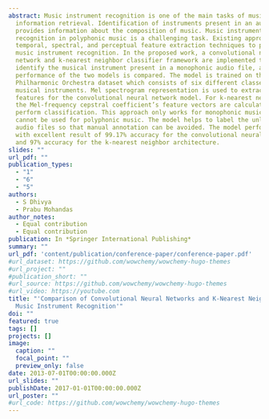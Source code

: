 ```yaml
---
abstract: Music instrument recognition is one of the main tasks of music
  information retrieval. Identification of instruments present in an audio track
  provides information about the composition of music. Music instrument
  recognition in polyphonic music is a challenging task. Existing approaches use
  temporal, spectral, and perceptual feature extraction techniques to perform
  music instrument recognition. In the proposed work, a convolutional neural
  network and k-nearest neighbor classifier framework are implemented to
  identify the musical instrument present in a monophonic audio file, and the
  performance of the two models is compared. The model is trained on the London
  Philharmonic Orchestra dataset which consists of six different classes of
  musical instruments. Mel spectrogram representation is used to extract
  features for the convolutional neural network model. For k-nearest neighbors,
  the Mel-frequency cepstral coefficient’s feature vectors are calculated to
  perform classification. This approach only works for monophonic music and
  cannot be used for polyphonic music. The model helps to label the unlabelled
  audio files so that manual annotation can be avoided. The model performed well
  with excellent result of 99.17% accuracy for the convolutional neural network
  and 97% accuracy for the k-nearest neighbor architecture.
slides: ""
url_pdf: ""
publication_types:
  - "1"
  - "6"
  - "5"
authors:
  - S Dhivya
  - Prabu Mohandas
author_notes:
  - Equal contribution
  - Equal contribution
publication: In *Springer International Publishing*
summary: ""
url_pdf: 'content/publication/conference-paper/conference-paper.pdf'
#url_dataset: https://github.com/wowchemy/wowchemy-hugo-themes
#url_project: ""
#publication_short: ""
#url_source: https://github.com/wowchemy/wowchemy-hugo-themes
#url_video: https://youtube.com
title: "'Comparison of Convolutional Neural Networks and K-Nearest Neighbors for
  Music Instrument Recognition'"
doi: ""
featured: true
tags: []
projects: []
image:
  caption: ""
  focal_point: ""
  preview_only: false
date: 2013-07-01T00:00:00.000Z
url_slides: ""
publishDate: 2017-01-01T00:00:00.000Z
url_poster: ""
#url_code: https://github.com/wowchemy/wowchemy-hugo-themes
---
```

